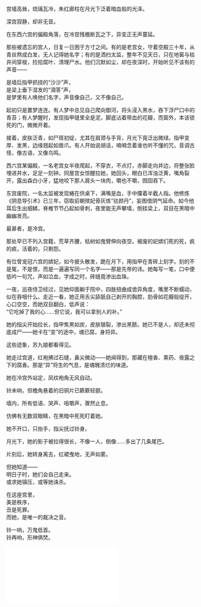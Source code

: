 宫墙高耸，琉璃瓦冷，朱红廊柱在月光下泛着暗血般的光泽。  

深宫寂静，却非无音。  

在东西六宫的偏殿角落，在冷宫残檐断瓦之下，异变正无声蔓延。  

那些被遗忘的宫人，日复一日困于方寸之间。有的是老宫女，守着空殿三十年，从青丝熬成白发，无人记得她名字；有的是洒扫太监，整年不见天日，只在地窖与枯井间穿梭，捡拾腐叶、清理尸水。他们沉默如尘，却在夜深时，开始听见不该有的声音——  

是墙后指甲抓挠的“沙沙”声，  
是梁上垂下湿发的“滴答”声，  
是梦里有人唤他们名字，声音像自己，又不像自己。  

起初只是噩梦连连。有人梦中总见自己爬向御河，将头浸入黑水，吞下浮尸口中的青苔；有人梦醒时，发现指甲缝里全是泥，脚底沾着带血的花瓣，而窗外，本该锁死的门，微微开着。  

接着，皮肤泛青，如尸斑初绽，尤其在肩颈与手背，月光下竟泛出微绿。指甲变厚、发黑，边缘翘起如兽爪。有人开始说胡话，喃喃念着谁也听不懂的咒，音调古怪，像古语，又像鸟鸣。  

西六宫某偏殿，一名老宫女半夜爬起，不穿衣，不点灯，赤脚走向井边，将整张脸埋进井水，足足一刻钟。同屋宫女惊醒拉她，她回头，眼白已浑浊泛黄，嘴角裂开，露出森白小牙，猛地咬下那人肩头一块肉，嚼也不嚼，囫囵吞下。  

东宫废院，一名太监被发现蜷在供桌下，满嘴是血，手中攥着半截人指。他修炼《阴息导引术》已三年，窃取前朝殡妃骨灰炼“驻颜丹”，妄图借阴气延命。如今他耳后生出细鳞，脊椎节节凸起如骨刺，夜里能无声攀墙，倒挂梁上，双目在黑暗中幽幽发亮。  

最甚者，是冷宫。  

那处早已不列入宫籍，荒草齐腰，枯树如鬼臂伸向夜空。被废的妃嫔们死的死，疯的疯，活着的，只剩怨。  

有位曾宠冠六宫的嫔妃，如今披头散发，跪在月下，用指甲在青砖上刻字。刻的不是冤，不是恨，而是一遍遍写同一个名字——那是先帝的讳。她每写一笔，口中便低吟一句咒，声如泣血，字成之时，砖缝竟渗出血珠。  

一夜，巡夜侍卫经过，见她仰面躺于院中，四肢扭曲成诡异角度，嘴里不断蠕动，似在吞咽什么。走近一看，她正用舌尖舔舐自己剥开的胸腔，肋骨如花瓣般绽开，心口空空，而她双目翻白，低声说：  
“它吃掉了我的心……但它说，我可以拿别人的补。”  

她的指尖开始拉长，指甲焦黑如炭，皮肤皲裂，渗出黑脓。她已不是人，却还未彻底成尸——她卡在“变”的途中，魂已腐，身将异。  

这些迹象，苏九娘都看得见。  

她走过宫道，红袍拂过石缝，鼻尖微动——她闻得到，那藏在檀香、熏药、夜露之下的腐香。那是“异”将生的气息，是魂魄溃烂的味道。  

她在冷宫外站定，凤纹袍角无风自动。  

铃未响，但檐角悬着的旧铜片已簌簌轻颤。  

墙内，所有低语、哭声、咀嚼声，骤然止息。  

仿佛有无数双眼睛，在黑暗中死死盯着她。  

她不开口，只抬手，指尖抚过铃身。  

月光下，她的影子被拉得很长，不像一人，倒像……多出了几条尾巴。  

片刻后，她转身离去，红裙曳地，无声如雾。  

但她知道——  
明日子时，她们会自己走来。  
或求她镇压，或等她诛杀。  

在这座宫里，  
美是秩序，  
丑是死罪。  
而她，是唯一的裁决之音。  

铃一响，万鬼低首。  
铃再响，形神俱焚。

![](283.md)